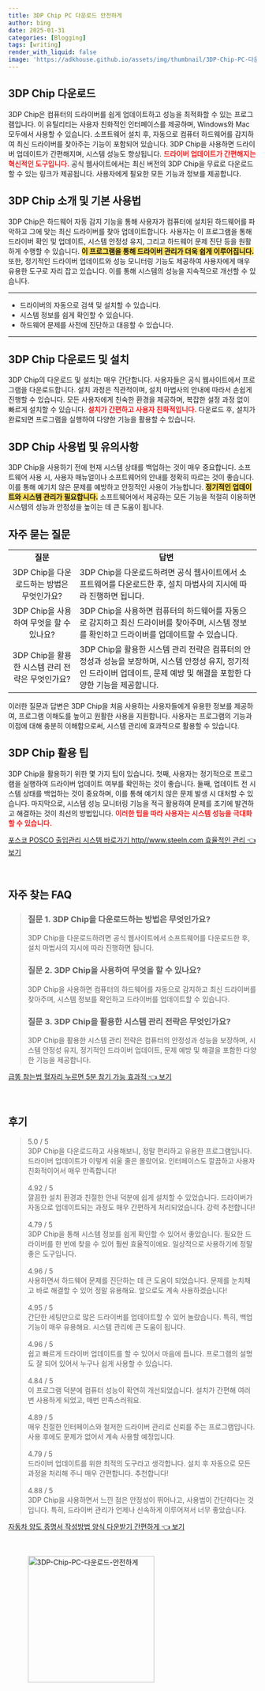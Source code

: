 ```yaml
---
title: 3DP Chip PC 다운로드 안전하게
author: bing
date: 2025-01-31
categories: [Blogging]
tags: [writing]
render_with_liquid: false
image: 'https://adkhouse.github.io/assets/img/thumbnail/3DP-Chip-PC-다운로드-안전하게.webp'
---
```



<h2 id='3DP Chip 다운로드'>3DP Chip 다운로드</h2>

<p>3DP Chip은 컴퓨터의 드라이버를 쉽게 업데이트하고 성능을 최적화할 수 있는 프로그램입니다. 이 유틸리티는 사용자 친화적인 인터페이스를 제공하며, Windows와 Mac 모두에서 사용할 수 있습니다. 소프트웨어 설치 후, 자동으로 컴퓨터 하드웨어를 감지하여 최신 드라이버를 찾아주는 기능이 포함되어 있습니다. 3DP Chip을 사용하면 드라이버 업데이트가 간편해지며, 시스템 성능도 향상됩니다. <b><span style="color: #ee2323;">드라이버 업데이트가 간편해지는 혁신적인 도구입니다.</span></b> 공식 웹사이트에서는 최신 버전의 3DP Chip을 무료로 다운로드할 수 있는 링크가 제공됩니다. 사용자에게 필요한 모든 기능과 정보를 제공합니다.</p>

<h2 id='3DP Chip 소개 및 기본 사용법'>3DP Chip 소개 및 기본 사용법</h2>

<p>3DP Chip은 하드웨어 자동 감지 기능을 통해 사용자가 컴퓨터에 설치된 하드웨어를 파악하고 그에 맞는 최신 드라이버를 찾아 업데이트합니다. 사용자는 이 프로그램을 통해 드라이버 확인 및 업데이트, 시스템 안정성 유지, 그리고 하드웨어 문제 진단 등을 원활하게 수행할 수 있습니다. <b><span style="background-color: #ffe066;">이 프로그램을 통해 드라이버 관리가 더욱 쉽게 이루어집니다.</span></b> 또한, 정기적인 드라이버 업데이트와 성능 모니터링 기능도 제공하여 사용자에게 매우 유용한 도구로 자리 잡고 있습니다. 이를 통해 시스템의 성능을 지속적으로 개선할 수 있습니다.</p>

<hr />

<ul>
    <li>드라이버의 자동으로 검색 및 설치할 수 있습니다.</li>
    <li>시스템 정보를 쉽게 확인할 수 있습니다.</li>
    <li>하드웨어 문제를 사전에 진단하고 대응할 수 있습니다.</li>
</ul>

<hr />

<h2 id='3DP Chip 다운로드 및 설치'>3DP Chip 다운로드 및 설치</h2>

<p>3DP Chip의 다운로드 및 설치는 매우 간단합니다. 사용자들은 공식 웹사이트에서 프로그램을 다운로드합니다. 설치 과정은 직관적이며, 설치 마법사의 안내에 따라서 손쉽게 진행할 수 있습니다. 모든 사용자에게 친숙한 환경을 제공하며, 복잡한 설정 과정 없이 빠르게 설치할 수 있습니다. <b><span style="color: #ee2323;">설치가 간편하고 사용자 친화적입니다.</span></b> 다운로드 후, 설치가 완료되면 프로그램을 실행하여 다양한 기능을 활용할 수 있습니다.</p>

<h2 id='3DP Chip 사용법 및 유의사항'>3DP Chip 사용법 및 유의사항</h2>

<p>3DP Chip을 사용하기 전에 현재 시스템 상태를 백업하는 것이 매우 중요합니다. 소프트웨어 사용 시, 사용자 매뉴얼이나 소프트웨어의 안내를 정확히 따르는 것이 좋습니다. 이를 통해 예기치 않은 문제를 예방하고 안정적인 사용이 가능합니다. <b><span style="background-color: #ffe066;">정기적인 업데이트와 시스템 관리가 필요합니다.</span></b> 소프트웨어에서 제공하는 모든 기능을 적절히 이용하면 시스템의 성능과 안정성을 높이는 데 큰 도움이 됩니다.</p>

<h2 id='자주 묻는 질문'>자주 묻는 질문</h2>

<table>
    <tr>
        <td style="text-align: center; height: 17px;"><b>질문</b></td>
        <td style="text-align: center; height: 17px;"><b>답변</b></td>
    </tr>
    <tr>
        <td style="text-align: center; height: 17px;">3DP Chip을 다운로드하는 방법은 무엇인가요?</td>
        <td>3DP Chip을 다운로드하려면 공식 웹사이트에서 소프트웨어를 다운로드한 후, 설치 마법사의 지시에 따라 진행하면 됩니다.</td>
    </tr>
    <tr>
        <td style="text-align: center; height: 17px;">3DP Chip을 사용하여 무엇을 할 수 있나요?</td>
        <td>3DP Chip을 사용하면 컴퓨터의 하드웨어를 자동으로 감지하고 최신 드라이버를 찾아주며, 시스템 정보를 확인하고 드라이버를 업데이트할 수 있습니다.</td>
    </tr>
    <tr>
        <td style="text-align: center; height: 17px;">3DP Chip을 활용한 시스템 관리 전략은 무엇인가요?</td>
        <td>3DP Chip을 활용한 시스템 관리 전략은 컴퓨터의 안정성과 성능을 보장하며, 시스템 안정성 유지, 정기적인 드라이버 업데이트, 문제 예방 및 해결을 포함한 다양한 기능을 제공합니다.</td>
    </tr>
</table>

<p>이러한 질문과 답변은 3DP Chip을 처음 사용하는 사용자들에게 유용한 정보를 제공하여, 프로그램 이해도를 높이고 원활한 사용을 지원합니다. 사용자는 프로그램의 기능과 이점에 대해 충분히 이해함으로써, 시스템 관리에 효과적으로 활용할 수 있습니다.</p>

<h2 id='3DP Chip 활용 팁'>3DP Chip 활용 팁</h2>

<p>3DP Chip을 활용하기 위한 몇 가지 팁이 있습니다. 첫째, 사용자는 정기적으로 프로그램을 실행하여 드라이버 업데이트 여부를 확인하는 것이 좋습니다. 둘째, 업데이트 전 시스템 상태를 백업하는 것이 중요하며, 이를 통해 예기치 않은 문제 발생 시 대처할 수 있습니다. 마지막으로, 시스템 성능 모니터링 기능을 적극 활용하여 문제를 조기에 발견하고 해결하는 것이 최선의 방법입니다. <b><span style="color: #ee2323;">이러한 팁을 따라 사용자는 시스템 성능을 극대화할 수 있습니다.</span></b></p>


<p><a class="click-button" title="포스코 POSCO 출입관리 시스템 바로가기 http//www.steeln.com 효율적인 관리" href="https://adkhouse.github.io/posts/%ED%8F%AC%EC%8A%A4%EC%BD%94-POSCO-%EC%B6%9C%EC%9E%85%EA%B4%80%EB%A6%AC-%EC%8B%9C%EC%8A%A4%ED%85%9C-%EB%B0%94%EB%A1%9C%EA%B0%80%EA%B8%B0-httpwww.steeln.com-%ED%9A%A8%EC%9C%A8%EC%A0%81%EC%9D%B8-%EA%B4%80%EB%A6%AC/" rel="dofollow">포스코 POSCO 출입관리 시스템 바로가기 http//www.steeln.com 효율적인 관리 👈 보기</a></p><br>
<h2 id='자주_찾는_FAQ'>자주 찾는 FAQ</h2>
<div itemscope="" itemtype="https://schema.org/FAQPage"> 
<blockquote> 
<div itemscope="" itemprop="mainEntity" itemtype="https://schema.org/Question"> 
<h3 itemprop="name">질문 1. 3DP Chip을 다운로드하는 방법은 무엇인가요?</h3> 
<div itemscope="" itemprop="acceptedAnswer" itemtype="https://schema.org/Answer"> 
<span itemprop="text"> 
<p>3DP Chip을 다운로드하려면 공식 웹사이트에서 소프트웨어를 다운로드한 후, 설치 마법사의 지시에 따라 진행하면 됩니다.</p> 
</span> 
</div> 
</div> 
<div itemscope="" itemprop="mainEntity" itemtype="https://schema.org/Question"> 
<h3 itemprop="name">질문 2. 3DP Chip을 사용하여 무엇을 할 수 있나요?</h3> 
<div itemscope="" itemprop="acceptedAnswer" itemtype="https://schema.org/Answer"> 
<span itemprop="text"> 
<p>3DP Chip을 사용하면 컴퓨터의 하드웨어를 자동으로 감지하고 최신 드라이버를 찾아주며, 시스템 정보를 확인하고 드라이버를 업데이트할 수 있습니다.</p> 
</span> 
</div> 
</div> 
<div itemscope="" itemprop="mainEntity" itemtype="https://schema.org/Question"> 
<h3 itemprop="name">질문 3. 3DP Chip을 활용한 시스템 관리 전략은 무엇인가요?</h3> 
<div itemscope="" itemprop="acceptedAnswer" itemtype="https://schema.org/Answer"> 
<span itemprop="text"> 
<p>3DP Chip을 활용한 시스템 관리 전략은 컴퓨터의 안정성과 성능을 보장하며, 시스템 안정성 유지, 정기적인 드라이버 업데이트, 문제 예방 및 해결을 포함한 다양한 기능을 제공합니다.</p> 
</span> 
</div> 
</div> 
</blockquote> 
</div>
<p><a class="click-button" title="급똥 참는법 혈자리 누르면 5분 참기 가능 효과적" href="https://adkhouse.github.io/posts/%EA%B8%89%EB%98%A5-%EC%B0%B8%EB%8A%94%EB%B2%95-%ED%98%88%EC%9E%90%EB%A6%AC-%EB%88%84%EB%A5%B4%EB%A9%B4-5%EB%B6%84-%EC%B0%B8%EA%B8%B0-%EA%B0%80%EB%8A%A5-%ED%9A%A8%EA%B3%BC%EC%A0%81/" rel="dofollow">급똥 참는법 혈자리 누르면 5분 참기 가능 효과적 👈 보기</a></p><br>
<h2 id='후기'>후기</h2>
<div itemscope itemtype="https://schema.org/Product">
  <blockquote>
  <div itemprop="review" itemscope itemtype="https://schema.org/Review">
      <div itemprop="reviewRating" itemscope itemtype="https://schema.org/Rating"> <span itemprop="ratingValue">5.0</span> / <span itemprop="bestRating">5</span> </div>
      <span itemprop="reviewBody">3DP Chip을 다운로드하고 사용해보니, 정말 편리하고 유용한 프로그램입니다. 드라이버 업데이트가 이렇게 쉬울 줄은 몰랐어요. 인터페이스도 깔끔하고 사용자 친화적이어서 매우 만족합니다!</span>
  </div>
  <br>
  <div itemprop="review" itemscope itemtype="https://schema.org/Review">
      <div itemprop="reviewRating" itemscope itemtype="https://schema.org/Rating"> <span itemprop="ratingValue">4.92</span> / <span itemprop="bestRating">5</span> </div>
      <span itemprop="reviewBody">깔끔한 설치 환경과 친절한 안내 덕분에 쉽게 설치할 수 있었습니다. 드라이버가 자동으로 업데이트되는 과정도 매우 간편하게 처리되었습니다. 강력 추천합니다!</span>
  </div>
  <br>
  <div itemprop="review" itemscope itemtype="https://schema.org/Review">
      <div itemprop="reviewRating" itemscope itemtype="https://schema.org/Rating"> <span itemprop="ratingValue">4.79</span> / <span itemprop="bestRating">5</span> </div>
      <span itemprop="reviewBody">3DP Chip을 통해 시스템 정보를 쉽게 확인할 수 있어서 좋았습니다. 필요한 드라이버를 한 번에 찾을 수 있어 훨씬 효율적이에요. 일상적으로 사용하기에 정말 좋은 도구입니다.</span>
  </div>
  <br>
  <div itemprop="review" itemscope itemtype="https://schema.org/Review">
      <div itemprop="reviewRating" itemscope itemtype="https://schema.org/Rating"> <span itemprop="ratingValue">4.96</span> / <span itemprop="bestRating">5</span> </div>
      <span itemprop="reviewBody">사용하면서 하드웨어 문제를 진단하는 데 큰 도움이 되었습니다. 문제를 눈치채고 바로 해결할 수 있어 정말 유용해요. 앞으로도 계속 사용하겠습니다!</span>
  </div>
  <br>
  <div itemprop="review" itemscope itemtype="https://schema.org/Review">
      <div itemprop="reviewRating" itemscope itemtype="https://schema.org/Rating"> <span itemprop="ratingValue">4.95</span> / <span itemprop="bestRating">5</span> </div>
      <span itemprop="reviewBody">간단한 세팅만으로 많은 드라이버를 업데이트할 수 있어 놀랐습니다. 특히, 백업 기능이 매우 유용해요. 시스템 관리에 큰 도움이 됩니다.</span>
  </div>
  <br>
  <div itemprop="review" itemscope itemtype="https://schema.org/Review">
      <div itemprop="reviewRating" itemscope itemtype="https://schema.org/Rating"> <span itemprop="ratingValue">4.96</span> / <span itemprop="bestRating">5</span> </div>
      <span itemprop="reviewBody">쉽고 빠르게 드라이버 업데이트를 할 수 있어서 마음에 듭니다. 프로그램의 설명도 잘 되어 있어서 누구나 쉽게 사용할 수 있습니다.</span>
  </div>
  <br>
  <div itemprop="review" itemscope itemtype="https://schema.org/Review">
      <div itemprop="reviewRating" itemscope itemtype="https://schema.org/Rating"> <span itemprop="ratingValue">4.84</span> / <span itemprop="bestRating">5</span> </div>
      <span itemprop="reviewBody">이 프로그램 덕분에 컴퓨터 성능이 확연히 개선되었습니다. 설치가 간편해 여러 번 사용하게 되었고, 매번 만족스러워요.</span>
  </div>
  <br>
  <div itemprop="review" itemscope itemtype="https://schema.org/Review">
      <div itemprop="reviewRating" itemscope itemtype="https://schema.org/Rating"> <span itemprop="ratingValue">4.89</span> / <span itemprop="bestRating">5</span> </div>
      <span itemprop="reviewBody">매우 친절한 인터페이스와 철저한 드라이버 관리로 신뢰를 주는 프로그램입니다. 사용 후에도 문제가 없어서 계속 사용할 예정입니다.</span>
  </div>
  <br>
  <div itemprop="review" itemscope itemtype="https://schema.org/Review">
      <div itemprop="reviewRating" itemscope itemtype="https://schema.org/Rating"> <span itemprop="ratingValue">4.79</span> / <span itemprop="bestRating">5</span> </div>
      <span itemprop="reviewBody">드라이버 업데이트를 위한 최적의 도구라고 생각합니다. 설치 후 자동으로 모든 과정을 처리해 주니 매우 간편합니다. 추천합니다!</span>
  </div>
  <br>
  <div itemprop="review" itemscope itemtype="https://schema.org/Review">
      <div itemprop="reviewRating" itemscope itemtype="https://schema.org/Rating"> <span itemprop="ratingValue">4.88</span> / <span itemprop="bestRating">5</span> </div>
      <span itemprop="reviewBody">3DP Chip을 사용하면서 느낀 점은 안정성이 뛰어나고, 사용법이 간단하다는 것입니다. 특히, 드라이버 관리가 언제나 신속하게 이루어져서 너무 좋았습니다.</span>
  </div>
  </blockquote>
</div>
<p><a class="click-button" title="자동차 양도 증명서 작성방법 양식 다운받기 간편하게" href="https://adkhouse.github.io/posts/%EC%9E%90%EB%8F%99%EC%B0%A8-%EC%96%91%EB%8F%84-%EC%A6%9D%EB%AA%85%EC%84%9C-%EC%9E%91%EC%84%B1%EB%B0%A9%EB%B2%95-%EC%96%91%EC%8B%9D-%EB%8B%A4%EC%9A%B4%EB%B0%9B%EA%B8%B0-%EA%B0%84%ED%8E%B8%ED%95%98%EA%B2%8C/" rel="dofollow">자동차 양도 증명서 작성방법 양식 다운받기 간편하게 👈 보기</a></p><br>
<figure class="image"><img src="https://adkhouse.github.io/assets/img/thumbnail/3DP-Chip-PC-다운로드-안전하게.webp" alt="3DP-Chip-PC-다운로드-안전하게" width="256" height="256"></figure>